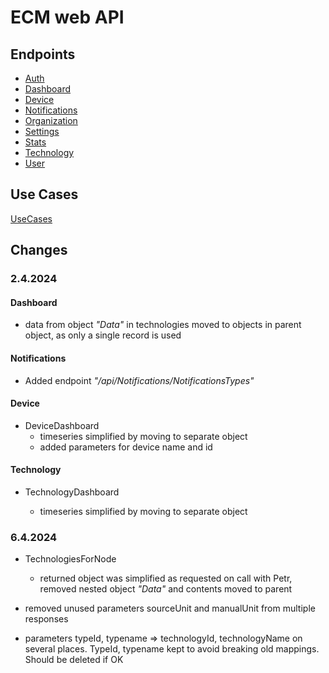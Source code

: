 # ECM web API

## Endpoints

- [Auth](/Endpoints/Auth.md)
- [Dashboard](/Endpoints/Dashboard.md)
- [Device](/Endpoints/Device.md)
- [Notifications](/Endpoints/Notifications.md)
- [Organization](/Endpoints/Organization.md)
- [Settings](/Endpoints/Settings.md)
- [Stats](/Endpoints/Stats.md)
- [Technology](/Endpoints/Technology.md)
- [User](/Endpoints/User.md)

## Use Cases

[UseCases](/Endpoints/UseCases.md)

## Changes

### 2.4.2024

#### Dashboard

- data from object _"Data"_ in technologies moved to objects in parent object, as only a single record is used

#### Notifications

- Added endpoint _"/api/Notifications/NotificationsTypes"_

#### Device

- DeviceDashboard
  - timeseries simplified by moving to separate object
  - added parameters for device name and id

#### Technology

- TechnologyDashboard

  - timeseries simplified by moving to separate object

### 6.4.2024

- TechnologiesForNode

  - returned object was simplified as requested on call with Petr, removed nested object _"Data"_ and contents moved to parent

- removed unused parameters sourceUnit and manualUnit from multiple responses

- parameters typeId, typename => technologyId, technologyName on several places. TypeId, typename kept to avoid breaking old mappings. Should be deleted if OK
